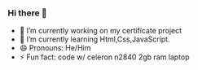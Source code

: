 ### Hi there 👋
- 🔭 I’m currently working on my certificate project
- 🌱 I’m currently learning Html,Css,JavaScript.
- 😄 Pronouns: He/Him
- ⚡ Fun fact: code w/ celeron n2840 2gb ram laptop
